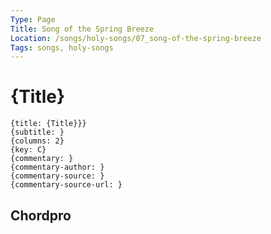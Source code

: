 ```yaml
---
Type: Page
Title: Song of the Spring Breeze
Location: /songs/holy-songs/07_song-of-the-spring-breeze
Tags: songs, holy-songs
---
```


# {Title}

```chordpro
{title: {Title}}}
{subtitle: }
{columns: 2}
{key: C}
{commentary: }
{commentary-author: }
{commentary-source: }
{commentary-source-url: }
```

## Chordpro
